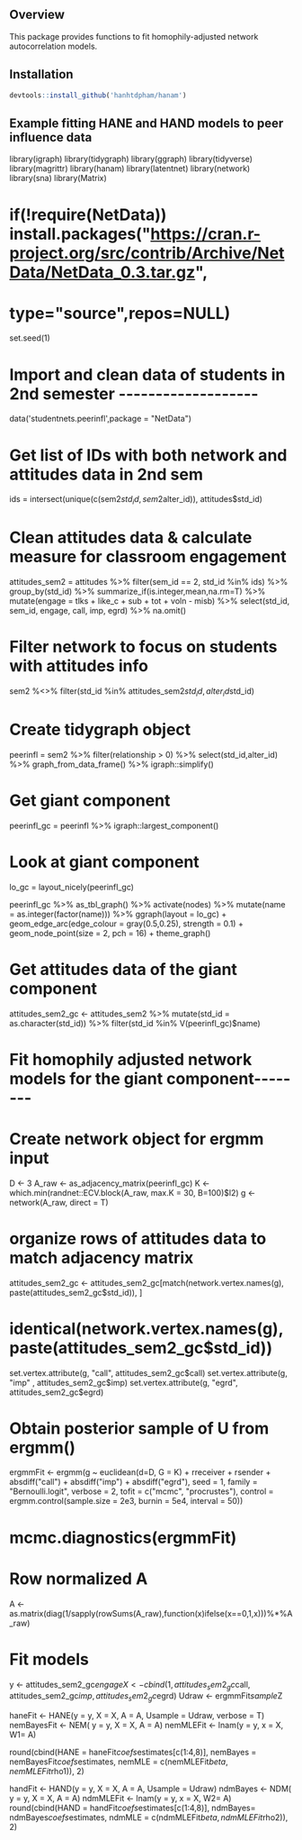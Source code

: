 ## Overview

This package provides functions to fit homophily-adjusted network autocorrelation models.

## Installation

``` r
devtools::install_github('hanhtdpham/hanam')
```

## Example fitting HANE and HAND models to peer influence data

library(igraph)
library(tidygraph)
library(ggraph)
library(tidyverse)
library(magrittr)
library(hanam)
library(latentnet)
library(network)
library(sna)
library(Matrix)
# if(!require(NetData)) install.packages("https://cran.r-project.org/src/contrib/Archive/NetData/NetData_0.3.tar.gz",
#                                        type="source",repos=NULL)

set.seed(1)

# Import and clean data of students in 2nd semester -------------------
data('studentnets.peerinfl',package = "NetData")

# Get list of IDs with both network and attitudes data in 2nd sem
ids = intersect(unique(c(sem2$std_id,sem2$alter_id)), 
                attitudes$std_id)

# Clean attitudes data & calculate measure for classroom engagement
attitudes_sem2 =
  attitudes %>% 
  filter(sem_id == 2, 
         std_id %in% ids) %>% 
  group_by(std_id) %>% 
  summarize_if(is.integer,mean,na.rm=T) %>%
  mutate(engage = tlks + like_c + sub + tot + voln - misb) %>%
  select(std_id, sem_id, engage, call, imp, egrd) %>%
  na.omit()

# Filter network to focus on students with attitudes info
sem2 %<>%
  filter(std_id %in% attitudes_sem2$std_id,
         alter_id %in% attitudes_sem2$std_id)

# Create tidygraph object
peerinfl = 
  sem2 %>% 
  filter(relationship > 0) %>% 
  select(std_id,alter_id) %>% 
  graph_from_data_frame() %>%
  igraph::simplify() 

# Get giant component
peerinfl_gc = 
  peerinfl %>% 
  igraph::largest_component()

# Look at giant component
lo_gc = layout_nicely(peerinfl_gc)

peerinfl_gc %>%
  as_tbl_graph() %>%
  activate(nodes) %>% 
  mutate(name = as.integer(factor(name))) %>%
  ggraph(layout = lo_gc) +
  geom_edge_arc(edge_colour = gray(0.5,0.25),
                strength = 0.1) +
  geom_node_point(size = 2,
                  pch = 16) + 
  theme_graph()

# Get attitudes data of the giant component
attitudes_sem2_gc <-
  attitudes_sem2 %>%
  mutate(std_id = as.character(std_id)) %>%
  filter(std_id %in% V(peerinfl_gc)$name)


# Fit homophily adjusted network models for the giant component--------
# Create network object for ergmm input
D      <- 3
A_raw  <- as_adjacency_matrix(peerinfl_gc)
K      <- which.min(randnet::ECV.block(A_raw, max.K = 30, B=100)$l2)
g      <- network(A_raw, direct = T)

# organize rows of attitudes data to match adjacency matrix
attitudes_sem2_gc <- attitudes_sem2_gc[match(network.vertex.names(g), 
                                             paste(attitudes_sem2_gc$std_id)), ]
# identical(network.vertex.names(g), paste(attitudes_sem2_gc$std_id))

set.vertex.attribute(g, "call", attitudes_sem2_gc$call)
set.vertex.attribute(g, "imp" , attitudes_sem2_gc$imp)
set.vertex.attribute(g, "egrd", attitudes_sem2_gc$egrd)

# Obtain posterior sample of U from ergmm() 
ergmmFit  <- ergmm(g ~ euclidean(d=D, G = K) + rreceiver + rsender +
                     absdiff("call") + absdiff("imp") + absdiff("egrd"),
                    seed = 1, family = "Bernoulli.logit", verbose = 2,
                   tofit = c("mcmc", "procrustes"),
                   control = ergmm.control(sample.size = 2e3, burnin = 5e4,
                                           interval = 50))
# mcmc.diagnostics(ergmmFit)

# Row normalized A
A <- as.matrix(diag(1/sapply(rowSums(A_raw),function(x)ifelse(x==0,1,x)))%*%A_raw)

# Fit models
y <- attitudes_sem2_gc$engage
X <- cbind(1, 
           attitudes_sem2_gc$call, 
           attitudes_sem2_gc$imp, 
           attitudes_sem2_gc$egrd)
Udraw <- ergmmFit$sample$Z

haneFit      <- HANE(y = y, X = X, A = A, Usample = Udraw, verbose = T)
nemBayesFit  <- NEM( y = y, X = X, A = A)
nemMLEFit    <- lnam(y = y, x = X, W1= A)

round(cbind(HANE     = haneFit$coefs$estimates[c(1:4,8)], 
            nemBayes = nemBayesFit$coefs$estimates, 
            nemMLE   = c(nemMLEFit$beta, nemMLEFit$rho1)), 2)


handFit   <- HAND(y = y, X = X, A = A, Usample = Udraw)
ndmBayes  <- NDM( y = y, X = X, A = A)
ndmMLEFit <- lnam(y = y, x = X, W2= A)
round(cbind(HAND    = handFit$coefs$estimates[c(1:4,8)], 
            ndmBayes= ndmBayes$coefs$estimates,
            ndmMLE  = c(ndmMLEFit$beta, ndmMLEFit$rho2)), 2)
